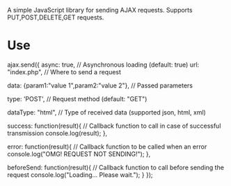 A simple JavaScript library for sending AJAX requests.
Supports PUT,POST,DELETE,GET requests.

<h1>Use</h1>
  ajax.send({
async: true, // Asynchronous loading (default: true)
url: "index.php", // Where to send a request
    
data: {param1:"value 1",param2:"value 2"}, // Passed parameters
    
type: 'POST', // Request method (default: "GET")
    
dataType: "html", // Type of received data (supported json, html, xml)
    
success: function(result){ // Callback function to call in case of successful transmission
			console.log(result);
},
    
error: function(result){ // Callback function to be called when an error
      console.log("OMG! REQUEST NOT SENDING!");
},
    
beforeSend: function(result){ // Callback function to call before sending the request
      console.log("Loading... Please wait.");
}
 });
</code>
